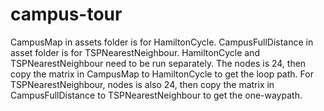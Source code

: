 # campus-tour

CampusMap in assets folder is for HamiltonCycle.
CampusFullDistance in asset folder is for TSPNearestNeighbour.
HamiltonCycle and TSPNearestNeighbour need to be run separately. The nodes is 24, then copy the matrix in CampusMap to HamiltonCycle to get the loop path. For TSPNearestNeighbour, nodes is also 24, then copy the matrix in CampusFullDistance to TSPNearestNeighbour to get the one-waypath.
